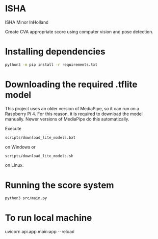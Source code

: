 # ISHA

ISHA Minor InHolland

Create CVA appropriate score using computer vision and pose detection.

# Installing dependencies

```sh
python3 -m pip install -r requirements.txt
```

# Downloading the required .tflite model

This project uses an older version of MediaPipe, so it can run on a Raspberry Pi 4. For this reason, it is required to download the model manually. Newer versions of MediaPipe do this automatically.

Execute

```sh
scripts/download_lite_models.bat
```

on Windows or

```bash
scripts/download_lite_models.sh
```

on Linux.

# Running the score system

```sh
python3 src/main.py
```

# To run local machine
uvicorn api.app.main:app --reload
